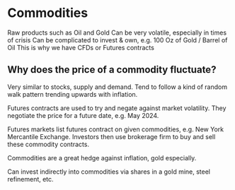 # Commodities
Raw products such as Oil and Gold
Can be very volatile, especially in times of crisis
Can be complicated to invest & own, e.g. 100 Oz of Gold / Barrel of Oil
This is why we have CFDs or Futures contracts

## Why does the price of a commodity fluctuate?
Very similar to stocks, supply and demand.
Tend to follow a kind of random walk pattern trending upwards with inflation.

Futures contracts are used to try and negate against market volatility.
They negotiate the price for a future date, e.g. May 2024.

Futures markets list futures contract on given commodities, e.g. New York Mercantile Exchange.
Investors then use brokerage firm to buy and sell these commodity contracts.

Commodities are a great hedge against inflation, gold especially.

Can invest indirectly into commodities via shares in a gold mine, steel refinement, etc.